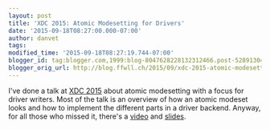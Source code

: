 ```yaml
---
layout: post
title: 'XDC 2015: Atomic Modesetting for Drivers'
date: '2015-09-18T08:27:00.000-07:00'
author: danvet
tags: 
modified_time: '2015-09-18T08:27:19.744-07:00'
blogger_id: tag:blogger.com,1999:blog-8047628228132312466.post-5289130486490976068
blogger_orig_url: http://blog.ffwll.ch/2015/09/xdc-2015-atomic-modesetting-for-drivers.html
---
```


I've done a talk at [XDC 2015](http://www.x.org/wiki/Events/XDC2015/)
about atomic modesetting with a focus for driver writers. Most of the talk is an
overview of how an atomic modeset looks and how to implement the different parts
in a driver backend. Anyway, for all those who missed it, there's a
[video](https://www.youtube.com/watch?v=kl9suFgbTc8) and [slides](http://people.freedesktop.org/~danvet/presentations/xdc-2015.pdf).
